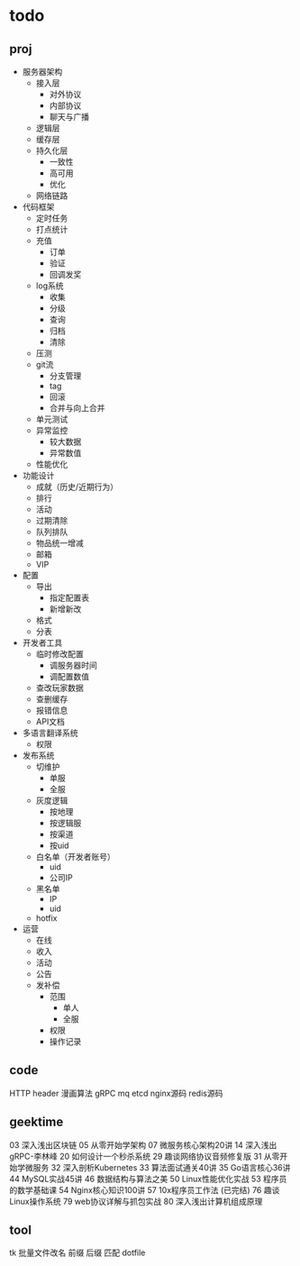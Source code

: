 # todo

## proj

- 服务器架构
  - 接入层
    - 对外协议
    - 内部协议
    - 聊天与广播
  - 逻辑层
  - 缓存层
  - 持久化层
    - 一致性
    - 高可用
    - 优化
  - 网络链路
- 代码框架
  - 定时任务
  - 打点统计
  - 充值
    - 订单
    - 验证
    - 回调发奖
  - log系统
    - 收集
    - 分级
    - 查询
    - 归档
    - 清除
  - 压测
  - git流
    - 分支管理
    - tag
    - 回滚
    - 合并与向上合并
  - 单元测试
  - 异常监控
    - 较大数据
    - 异常数值
  - 性能优化
- 功能设计
  - 成就（历史/近期行为）
  - 排行
  - 活动
  - 过期清除
  - 队列排队
  - 物品统一增减
  - 邮箱
  - VIP
- 配置
  - 导出
    - 指定配置表
    - 新增新改
  - 格式
  - 分表
- 开发者工具
  - 临时修改配置
    - 调服务器时间
    - 调配置数值
  - 查改玩家数据
  - 查删缓存
  - 报错信息
  - API文档
- 多语言翻译系统
  - 权限
- 发布系统
  - 切维护
    - 单服
    - 全服
  - 灰度逻辑
    - 按地理
    - 按逻辑服
    - 按渠道
    - 按uid
  - 白名单（开发者账号）
    - uid
    - 公司IP
  - 黑名单
    - IP
    - uid
  - hotfix
- 运营
  - 在线
  - 收入
  - 活动
  - 公告
  - 发补偿
    - 范围
      - 单人
      - 全服
    - 权限
    - 操作记录

## code

HTTP header
漫画算法
gRPC
mq
etcd
nginx源码
redis源码

## geektime

03 深入浅出区块链
05 从零开始学架构
07 微服务核心架构20讲
14 深入浅出gRPC-李林峰
20 如何设计一个秒杀系统
29 趣谈网络协议音频修复版
31 从零开始学微服务
32 深入剖析Kubernetes
33 算法面试通关40讲
35 Go语言核心36讲
44 MySQL实战45讲
46 数据结构与算法之美
50 Linux性能优化实战
53 程序员的数学基础课
54 Nginx核心知识100讲
57 10x程序员工作法 (已完结)
76 趣谈Linux操作系统
79 web协议详解与抓包实战
80 深入浅出计算机组成原理

## tool

tk
批量文件改名 前缀 后缀 匹配
dotfile

